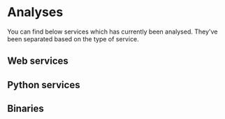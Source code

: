 # Analyses

You can find below services which has currently been analysed. They've been
separated based on the type of service.

## Web services

## Python services

## Binaries
